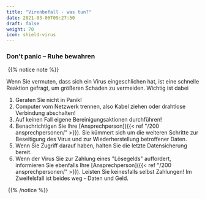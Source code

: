 ```yaml
---
title: "Virenbefall - was tun?"
date: 2021-03-06T09:27:50
draft: false
weight: 70
icon: shield-virus
---
```


### Don't panic – Ruhe bewahren

​	{{% notice note %}}

Wenn Sie vermuten, dass sich ein Virus eingeschlichen hat, ist eine schnelle Reaktion gefragt, um größeren Schaden zu vermeiden. Wichtig ist dabei

1. Geraten Sie nicht in Panik!
2. Computer vom Netzwerk trennen, also Kabel ziehen oder drahtlose Verbindung abschalten!
3. Auf keinen Fall eigene Bereinigungsaktionen durchführen!
4. Benachrichtigen Sie Ihre [Ansprechperson]({{< ref "/200 ansprechpersonen/" >}}). Sie kümmert sich um die weiteren Schritte zur Beseitigung des Virus und zur Wiederherstellung betroffener Daten.
5. Wenn Sie Zugriff darauf haben, halten Sie die letzte Datensicherung bereit.
6. Wenn der Virus Sie zur Zahlung eines "Lösegelds" auffordert, informieren Sie ebenfalls Ihre [Ansprechperson]({{< ref "/200 ansprechpersonen/" >}}). Leisten Sie keinesfalls selbst Zahlungen! Im Zweifelsfall ist beides weg - Daten und Geld.

​	{{% /notice %}}